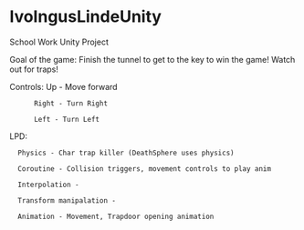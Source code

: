 # IvoIngusLindeUnity
School Work Unity Project

Goal of the game: Finish the tunnel to get to the key to win the game! Watch out for traps!

Controls: Up - Move forward

          Right - Turn Right
          
          Left - Turn Left
          
LPD:

      Physics - Char trap killer (DeathSphere uses physics)
      
      Coroutine - Collision triggers, movement controls to play anim
      
      Interpolation - 
      
      Transform manipalation -
      
      Animation - Movement, Trapdoor opening animation
